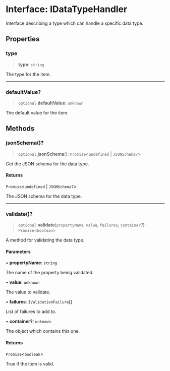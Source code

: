 # Interface: IDataTypeHandler

Interface describing a type which can handle a specific data type.

## Properties

### type

> **type**: `string`

The type for the item.

***

### defaultValue?

> `optional` **defaultValue**: `unknown`

The default value for the item.

## Methods

### jsonSchema()?

> `optional` **jsonSchema**(): `Promise`\<`undefined` \| `JSONSchema7`\>

Get the JSON schema for the data type.

#### Returns

`Promise`\<`undefined` \| `JSONSchema7`\>

The JSON schema for the data type.

***

### validate()?

> `optional` **validate**(`propertyName`, `value`, `failures`, `container`?): `Promise`\<`boolean`\>

A method for validating the data type.

#### Parameters

• **propertyName**: `string`

The name of the property being validated.

• **value**: `unknown`

The value to validate.

• **failures**: `IValidationFailure`[]

List of failures to add to.

• **container?**: `unknown`

The object which contains this one.

#### Returns

`Promise`\<`boolean`\>

True if the item is valid.
